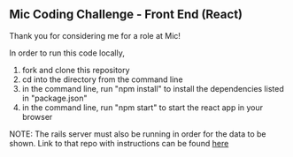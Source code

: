 ## Mic Coding Challenge - Front End (React)

Thank you for considering me for a role at Mic!

In order to run this code locally, 

1. fork and clone this repository 
2. cd into the directory from the command line
3. in the command line, run "npm install" to install the dependencies listed in "package.json"
4. in the command line, run "npm start" to start the react app in your browser

NOTE: The rails server must also be running in order for the data to be shown. Link to that repo with instructions can be found [here](https://github.com/francisrocco/mic-api)
